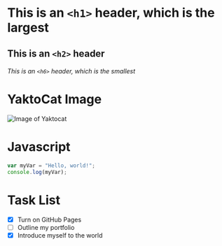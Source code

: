 # This is an `<h1>` header, which is the largest

## This is an `<h2>` header

###### This is an `<h6>` header, which is the smallest

# YaktoCat Image
![Image of Yaktocat](https://octodex.github.com/images/yaktocat.png)

# Javascript
``` javascript
var myVar = "Hello, world!";
console.log(myVar);
```
# Task List
- [x] Turn on GitHub Pages
- [ ] Outline my portfolio
- [x] Introduce myself to the world
